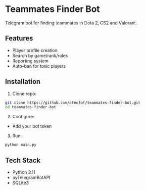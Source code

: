 # Teammates Finder Bot

Telegram bot for finding teammates in Dota 2, CS2 and Valorant.

## Features
- Player profile creation
- Search by game/rank/roles
- Reporting system
- Auto-ban for toxic players

## Installation
1. Clone repo:
```bash
git clone https://github.com/oteofof/teammates-finder-bot.git
cd teammates-finder-bot
```

2. Configure:
- Add your bot token

3. Run:
```bash
python main.py
```

## Tech Stack
- Python 3.11
- pyTelegramBotAPI
- SQLite3
